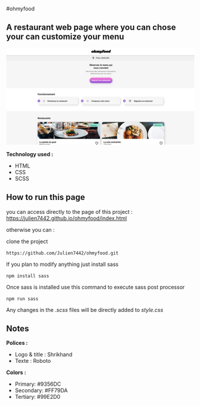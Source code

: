 #ohmyfood

## A restaurant web page where you can chose your can customize your menu

![screenshot of website](./screenshot.jpg)

**Technology used :**

-   HTML
-   CSS
-   SCSS

## How to run this page

you can access directly to the page of this project : https://julien7442.github.io/ohmyfood/index.html

otherwise you can :

clone the project

```terminal
https://github.com/Julien7442/ohmyfood.git
```

If you plan to modify anything just install sass

```terminal
npm install sass
```

Once sass is installed use this command to execute sass post processor

```terminal
npm run sass
```

Any changes in the _.scss_ files will be directly added to _style.css_

## Notes

**Polices :**

-   Logo & title : Shrikhand
-   Texte : Roboto

**Colors :**

-   Primary: #9356DC
-   Secondary: #FF79DA
-   Tertiary: #99E2D0
